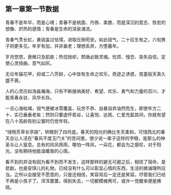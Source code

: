 ## 第一章第一节数据

青春不是年华，而是心境；青春不是桃面、丹唇、柔膝，而是深沉的意志、恢宏的想像、炽热的感情；青春是生命的深泉涌流。

青春气贯长虹，勇锐盖过怯懦，进取压倒苟安。如此锐气，二十后生有之，六旬男子则更多见。年岁有加，并非垂老；理想丢弃，方堕暮年。

岁月悠悠，衰微只及肌肤；热忱抛却，颓唐必致灵魂。忧烦、惶恐、丧失自信，定使心灵扭曲，意气如灰。

无论年届花甲，抑或二八芳龄，心中皆有生命之欢乐，奇迹之诱惑，孩童般天真久盛不衰。

人的心灵应如浩淼瀚海，只有不断接纳美好、希望、欢乐、勇气和力量的百川，才能青春永驻、风华长存。

一旦心海枯竭，锐气便被冰雪覆盖，玩世不恭、自暴自弃油然而生，即使年方二十，实已垂垂老矣；然则只要虚怀若谷，让喜悦、达观、仁爱充盈其间，你就有望在八十高龄告别尘寰时仍觉年轻。

“绿杨芳草长亭路”，转眼到了四月底。春天的阳光的确比冬天柔和，可惜西北的春天总让人活在“春风不度玉门关”的苦闷里。很少说一辈子这样的字眼，是那么的神圣与让人窒息。总有的风风雨雨，哪怕一阵风，一朵花，都会为之感叹，对于阳光，没有期待他能温暖我的心情。

看不到的并没有因为看不到而不发生，这样那样的避无可避之后，相信了宿命，是悲剧，也是安琪儿的礼物，已经没有什么可以彰显心情的东西，生活的微澜理所应当。之所以会接受不愿意的，只是还相信，笑容背后一定还是笑容。尽管我们已经不再是小孩子了。浑浑噩噩，得到失去，一切都模棱两可，或许一觉醒来便是拂晓。